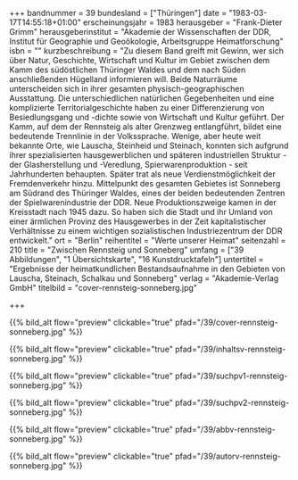 +++
bandnummer = 39
bundesland = ["Thüringen"]
date = "1983-03-17T14:55:18+01:00"
erscheinungsjahr = 1983
herausgeber = "Frank-Dieter Grimm"
herausgeberinstitut = "Akademie der Wissenschaften der DDR, Institut für Geographie und Geoökologie, Arbeitsgruppe Heimatforschung"
isbn = ""
kurzbeschreibung = "Zu diesem Band greift mit Gewinn, wer sich über Natur, Geschichte, Wirtschaft und Kultur im Gebiet zwischen dem Kamm des südöstlichen Thüringer Waldes und dem nach Süden anschließenden Hügelland informieren will. Beide Naturräume unterscheiden sich in ihrer gesamten physisch-geographischen Ausstattung. Die unterschiedlichen natürlichen Gegebenheiten und eine komplizierte Territorialgeschichte haben zu einer Differenzierung von Besiedlungsgang und -dichte sowie von Wirtschaft und Kultur geführt. Der Kamm, auf dem der Rennsteig als alter Grenzweg entlangführt, bildet eine bedeutende Trennlinie in der Volkssprache. Wenige, aber heute weit bekannte Orte, wie Lauscha, Steinheid und Steinach, konnten sich aufgrund ihrer spezialisierten hausgewerblichen und späteren industriellen Struktur - der Glasherstellung und -Veredlung, Spierwarenproduktion - seit Jahrhunderten behaupten. Später trat als neue Verdienstmöglichkeit der Fremdenverkehr hinzu. Mittelpunkt des gesamten Gebietes ist Sonneberg am Südrand des Thüringer Waldes, eines der beiden bedeutenden Zentren der Spielwarenindustrie der DDR. Neue Produktionszweige kamen in der Kreisstadt nach 1945 dazu. So haben sich die Stadt und ihr Umland von einer ärmlichen Provinz des Hausgewerbes in der Zeit kapitalistischer Verhältnisse zu einem wichtigen sozialistischen Industriezentrum der DDR entwickelt."
ort = "Berlin"
reihentitel = "Werte unserer Heimat"
seitenzahl = 210
title = "Zwischen Rennsteig und Sonneberg"
umfang = ["39 Abbildungen", "1 Übersichtskarte", "16 Kunstdrucktafeln"]
untertitel = "Ergebnisse der heimatkundlichen Bestandsaufnahme in den Gebieten von Lauscha, Steinach, Schalkau und Sonneberg"
verlag = "Akademie-Verlag GmbH"
titelbild = "cover-rennsteig-sonneberg.jpg"

+++

{{% bild_alt flow="preview" clickable="true" pfad="/39/cover-rennsteig-sonneberg.jpg"   %}}

{{% bild_alt flow="preview" clickable="true" pfad="/39/inhaltsv-rennsteig-sonneberg.jpg"   %}}

{{% bild_alt flow="preview" clickable="true" pfad="/39/suchpv1-rennsteig-sonneberg.jpg"   %}}

{{% bild_alt flow="preview" clickable="true" pfad="/39/suchpv2-rennsteig-sonneberg.jpg"   %}}

{{% bild_alt flow="preview" clickable="true" pfad="/39/abbv-rennsteig-sonneberg.jpg"   %}}

{{% bild_alt flow="preview" clickable="true" pfad="/39/autorv-rennsteig-sonneberg.jpg"   %}}
